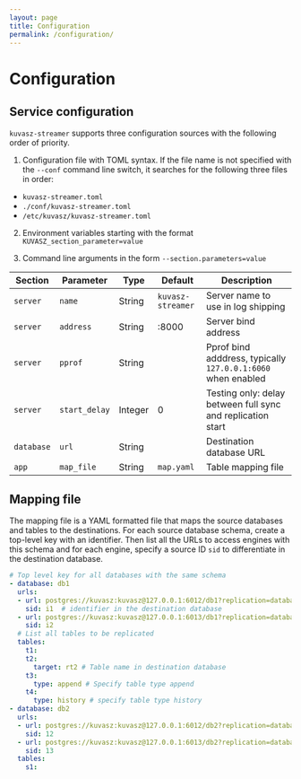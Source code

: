 ```yaml
---
layout: page
title: Configuration
permalink: /configuration/
---
```

# Configuration

## Service configuration

`kuvasz-streamer` supports three configuration sources with the following order of priority.

1. Configuration file with TOML syntax. If the file name is not specified with the 
   `--conf` command line switch, it searches for the following three files in order:
  - `kuvasz-streamer.toml`
  - `./conf/kuvasz-streamer.toml`
  - `/etc/kuvasz/kuvasz-streamer.toml`

2. Environment variables starting with the format `KUVASZ_section_parameter=value`

3. Command line arguments in the form `--section.parameters=value`

|Section|Parameter|Type|Default|Description|
|-------|---------|----|-------|-----------|
|`server`|`name`|String|`kuvasz-streamer`|Server name to use in log shipping|
|`server`|`address`|String|:8000|Server bind address|
|`server`|`pprof`|String||Pprof bind adddress, typically `127.0.0.1:6060` when enabled|
|`server`|`start_delay`|Integer|0|Testing only: delay between full sync and replication start|
|`database`|`url`|String||Destination database URL|
|`app`|`map_file`|String|`map.yaml`|Table mapping file|

## Mapping file

The mapping file is a YAML formatted file that maps the source databases and tables to the destinations. For each source database schema, create a top-level key with an identifier. Then list all the URLs to access engines with this schema and for each engine, specify a source ID `sid` to differentiate in the destination database.

```yaml
# Top level key for all databases with the same schema
- database: db1
  urls:
  - url: postgres://kuvasz:kuvasz@127.0.0.1:6012/db1?replication=database&application_name=repl_db1
    sid: i1  # identifier in the destination database
  - url: postgres://kuvasz:kuvasz@127.0.0.1:6013/db1?replication=database&application_name=repl_db1
    sid: i2
  # List all tables to be replicated
  tables:
    t1:
    t2:
      target: rt2 # Table name in destination database
    t3:
      type: append # Specify table type append
    t4:
      type: history # specify table type history
- database: db2
  urls:
  - url: postgres://kuvasz:kuvasz@127.0.0.1:6012/db2?replication=database&application_name=repl_db2
    sid: 12
  - url: postgres://kuvasz:kuvasz@127.0.0.1:6013/db2?replication=database&application_name=repl_db2
    sid: 13
  tables:
    s1:
```